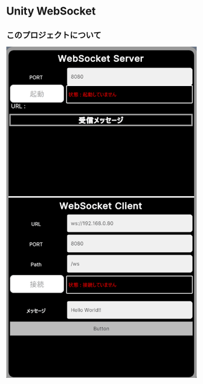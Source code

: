 # Unity WebSocket 

## このプロジェクトについて



![](https://github.com/Daiki-Iijima/UnityWebSocket/blob/main/WebSocketDemo.gif)
